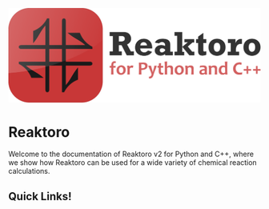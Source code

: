 ![](images/reaktoro-for-python-and-cpp.svg)

# Reaktoro

Welcome to the documentation of Reaktoro v2 for Python and C++, where we show
how Reaktoro can be used for a wide variety of chemical reaction calculations.

## Quick Links!

```{tableofcontents}
```
